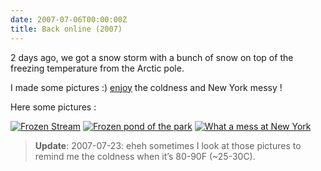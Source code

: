 ```yaml
---
date: 2007-07-06T00:00:00Z
title: Back online (2007)
---
```


2 days ago, we got a snow storm with a bunch of snow on top of the freezing temperature from the Arctic pole.

I made some pictures :) [enjoy](http://flickr.com/photos/57244393@N00/sets/72157594538943924/) the coldness and New York messy !

Here some pictures :

[![Frozen Stream](http://farm1.static.flickr.com/187/392044223_c299d71cb0_s.jpg)](http://farm1.static.flickr.com/187/392044223_c299d71cb0.jpg)
[![Frozen pond of the park](http://farm1.static.flickr.com/172/392043810_c8312d74e9_s.jpg)](http://farm1.static.flickr.com/172/392043810_c8312d74e9.jpg)
[![What a mess at New York](http://farm1.static.flickr.com/167/392043594_413da42d32_s.jpg)](http://farm1.static.flickr.com/167/392043594_413da42d32.jpg)

> **Update**: 2007-07-23: eheh sometimes I look at those pictures to remind me the coldness when it’s 80-90F (~25-30C).
